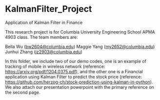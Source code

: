 # KalmanFilter_Project
Application of Kalman Filter in Finance

This research project is for Columbia University Engineering School APMA 4903 class. The team members are:

Bella Wu (bw2604@columbia.edu)
Maggie Yang (my2652@columbia.edu)
Junhui Zhang (jz2903@columbia.edu)

In this folder, we include two of our demo codes, one is an example of tracking of mobile in wireless network (reference: https://arxiv.org/pdf/1204.0375.pdf), and the other one is a Financial application using Kalman Filter to predict the stock price (reference: https://github.com/herzog-ch/stock-prediction-using-kalman-in-python). We also attach our presentation powerpoint with the primary reference on the second page.
